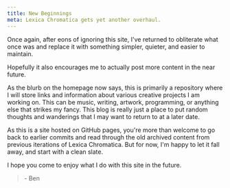 ```yaml
---
title: New Beginnings
meta: Lexica Chromatica gets yet another overhaul.
---
```


Once again, after eons of ignoring this site, I've returned to obliterate what
once was and replace it with something simpler, quieter, and easier to maintain.

Hopefully it also encourages me to actually post more content in the near
future.

As the blurb on the homepage now says, this is primarily a repository where I
will store links and information about various creative projects I am working
on. This can be music, writing, artwork, programming, or anything else that
strikes my fancy. This blog is really just a place to put random thoughts and
wanderings that I may want to return to at a later date.

As this is a site hosted on GitHub pages, you're more than welcome to go back to
earlier commits and read through the old archived content from previous
iterations of Lexica Chromatica. But for now, I'm happy to let it fall away, and
start with a clean slate.

I hope you come to enjoy what I do with this site in the future.

<blockquote>
- Ben
</blockquote>
